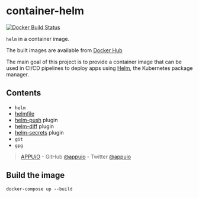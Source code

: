 # container-helm

[![Docker Build Status](https://img.shields.io/docker/build/appuio/helm.svg)](https://hub.docker.com/r/appuio/helm/)

`helm` in a container image.

The built images are available from [Docker Hub][hub]

The main goal of this project is to provide a container image that can be used in CI/CD pipelines to deploy apps using [Helm][], the Kubernetes package manager.

## Contents

- `helm`
- [helmfile][]
- [helm-push][] plugin
- [helm-diff][] plugin
- [helm-secrets][] plugin
- `git`
- `gpg`


> [APPUiO](https://appuio.ch) -
> GitHub [@appuio](https://github.com/appuio) -
> Twitter [@appuio](https://twitter.com/appuio)

[hub]: https://hub.docker.com/r/appuio/helm/
[Helm]: https://helm.sh
[helmfile]: https://github.com/roboll/helmfile
[helm-push]: https://github.com/chartmuseum/helm-push
[helm-diff]: https://github.com/databus23/helm-diff
[helm-secrets]: https://github.com/futuresimple/helm-secrets

## Build the image

    docker-compose up --build
